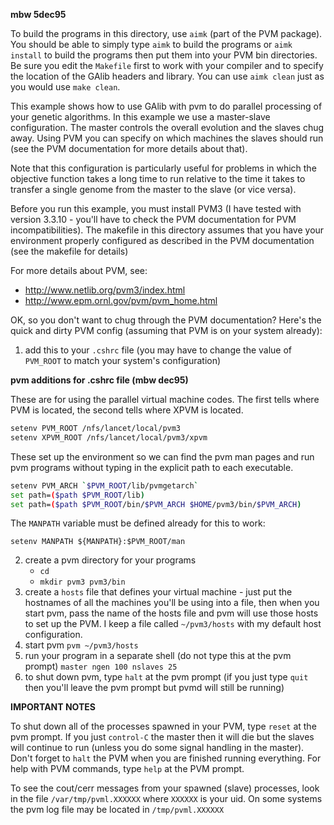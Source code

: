 **mbw 5dec95**

To build the programs in this directory, use `aimk` (part of the PVM package).
You should be able to simply type `aimk` to build the programs or
`aimk install` to build the programs then put them into your PVM bin 
directories.  Be sure you edit the `Makefile` first to work with your compiler
and to specify the location of the GAlib headers and library.  You can use
`aimk clean` just as you would use `make clean`.

This example shows how to use GAlib with pvm to do parallel processing of your
genetic algorithms.  In this example we use a master-slave configuration.  The
master controls the overall evolution and the slaves chug away.  Using PVM you
can specify on which machines the slaves should run (see the PVM documentation
for more details about that).

Note that this configuration is particularly useful for problems in which the
objective function takes a long time to run relative to the time it takes to
transfer a single genome from the master to the slave (or vice versa).

Before you run this example, you must install PVM3 (I have tested with version
3.3.10 - you'll have to check the PVM documentation for PVM incompatibilities).
The makefile in this directory assumes that you have your environment properly
configured as described in the PVM documentation (see the makefile for details)

For more details about PVM, see: 
- http://www.netlib.org/pvm3/index.html
- http://www.epm.ornl.gov/pvm/pvm_home.html

OK, so you don't want to chug through the PVM documentation?  Here's the 
quick and dirty PVM config (assuming that PVM is on your system already):

1) add this to your `.cshrc` file (you may have to change the value of 
   `PVM_ROOT` to match your system's configuration)

**pvm additions for .cshrc file (mbw dec95)**

These are for using the parallel virtual machine codes.  The first tells where PVM is located, the second tells where XPVM is located.
```sh
setenv PVM_ROOT /nfs/lancet/local/pvm3
setenv XPVM_ROOT /nfs/lancet/local/pvm3/xpvm
```

These set up the environment so we can find the pvm man pages and run pvm programs without typing in the explicit path to each executable.
```sh
setenv PVM_ARCH `$PVM_ROOT/lib/pvmgetarch`
set path=($path $PVM_ROOT/lib)
set path=($path $PVM_ROOT/bin/$PVM_ARCH $HOME/pvm3/bin/$PVM_ARCH)
```

The `MANPATH` variable must be defined already for this to work:

`setenv MANPATH ${MANPATH}:$PVM_ROOT/man`

2) create a pvm directory for your programs
    - `cd`
    - `mkdir pvm3 pvm3/bin`
3) create a `hosts` file that defines your virtual machine - just put the
   hostnames of all the machines you'll be using into a file, then when you
   start pvm, pass the name of the hosts file and pvm will use those hosts
   to set up the PVM.  I keep a file called `~/pvm3/hosts` with my default
   host configuration.
4) start pvm `pvm ~/pvm3/hosts`
5) run your program in a separate shell (do not type this at the pvm prompt) `master ngen 100 nslaves 25`
6) to shut down pvm, type `halt` at the pvm prompt (if you just type `quit` then you'll leave the pvm prompt but pvmd will still be running)

**IMPORTANT NOTES**

To shut down all of the processes spawned in your PVM, type `reset` at the
pvm prompt.  If you just `control-C` the master then it will die but the slaves
will continue to run (unless you do some signal handling in the master). Don't
forget to `halt` the PVM when you are finished running everything. For help
with PVM commands, type `help` at the PVM prompt.

To see the cout/cerr messages from your spawned (slave) processes, look in 
the file `/var/tmp/pvml.XXXXXX` where `XXXXXX` is your uid.  On some systems the
pvm log file may be located in `/tmp/pvml.XXXXXX`